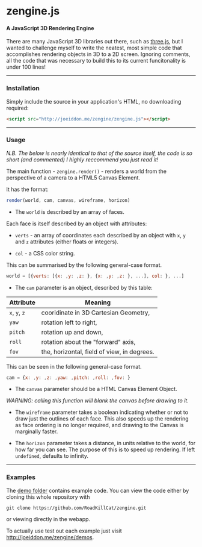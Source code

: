zengine.js
==========

#### A JavaScript 3D Rendering Engine

There are many JavaScript 3D libraries out there, such as [three.js](https://threejs.org/), but I wanted to challenge myself to write the neatest, most simple code that accomplishes rendering objects in 3D to a 2D screen. Ignoring comments, all the code that was necessary to build this to its current funcitonality is under 100 lines!

---

### Installation

Simply include the source in your application's HTML, no downloading required:

```html
<script src="http://joeiddon.me/zengine/zengine.js"></script>
```

---

### Usage

*N.B. The below is nearly identical to that of the source itself, the code is so short (and commented) I highly reccommend you just read it!*

The main function - `zengine.render()` - renders a world from the perspective of a camera to a HTML5 Canvas Element.

It has the format:

```javascript
render(world, cam, canvas, wireframe, horizon)
```

- The `world` is described by an array of faces.

Each face is itself described by an object with attributes:

- `verts` - an array of coordinates each described by an object with `x`, `y` and `z` attributes (either floats or integers).

- `col` - a CSS color string.

This can be summarised by the following general-case format.

```javascript
world = [{verts: [{x: ,y: ,z: }, {x: ,y: ,z: }, ...], col: }, ...]
```

- The `cam` parameter is an object, described by this table:

Attribute | Meaning
------- | -------------------------------------
`x`, `y`, `z` | cooridinate in 3D Cartesian Geometry,
`yaw`         | rotation left to right,
`pitch`       | rotation up and down,
`roll`        | rotation about the "forward" axis,
`fov`         | the, horizontal, field of view, in degrees.

This can be seen in the following general-case format.

```javascript 
cam = {x: ,y: ,z: ,yaw: ,pitch: ,roll: ,fov: }
```

- The `canvas` parameter should be a HTML Canvas Element Object.

*WARNING: calling this function will blank the canvas before drawing to it.*

- The `wireframe` parameter takes a boolean indicating whether or not to draw just the outlines of each face. This also speeds up the rendering as face ordering is no longer required, and drawing to the Canvas is marginally faster.

- The `horizon` parameter takes a distance, in units relative to the world, for how far you can see. The purpose of this is to speed up rendering. If left `undefined`, defaults to infinity.

---

### Examples

The [demo folder](https://github.com/RoadKillCat/zengine/tree/master/demos) contains example code. You can view the code either by cloning this whole repository with

```shell
git clone https://github.com/RoadKillCat/zengine.git
```

or viewing directly in the webapp.

To actually use test out each example just visit http://joeiddon.me/zengine/demos.
